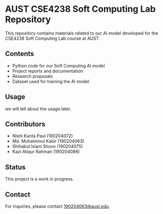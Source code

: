 # AUST CSE4238 Soft Computing Lab Repository
This repository contains materials related to our AI model developed for the CSE4238 Soft Computing Lab course at AUST.

## Contents
- Python code for our Soft Computing AI model
- Project reports and documentation
- Research proposals
- Dataset used for training the AI model

## Usage
we will tell about the usage later.

## Contributors
- NIshi Kanta Paul (190204072)
- Md. Muhaiminul Kabir (190204063)
- Shihabul Islam Shovo (190204075)
- Kazi Atiqur Rahman (190204086)

## Status
This project is a work in progress.

## Contact
For inquiries, please contact 190204063@aust.edu.
